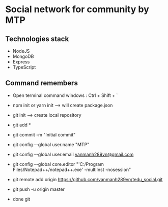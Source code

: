 # Social network for community by MTP

## Technologies stack

- NodeJS
- MongoDB
- Express
- TypeScript

## Command remembers

- Open terminal command windows : Ctrl + Shift + `
- npm init or yarn init --> will create package.json

- git init --> create local repository
- git add \*
- git commit -m "Initial commit"
- git config --global user.name "MTP"
- git config --global user.email vanmanh289vn@gmail.com
- git config --global core.editor "'C:/Program Files/Notepad++/notepad++.exe' -multiInst -nosession"
- git remote add origin https://github.com/vanmanh289vn/tedu_social.git
- git push -u origin master
- done git
